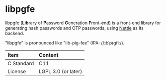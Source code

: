 # libpgfe

libpgfe (**Lib**rary of **P**assword **G**eneration **F**ront-**e**nd) is a front-end library for generating hash passwords and OTP passwords, using [Nettle](https://www.lysator.liu.se/~nisse/nettle/) as its backend.

"libpgfe" is pronounced like "lib-pig-fee" (IPA: /ˌlɪbˈpɪɡfiː/).

| Item | Content |
| :-- | :-- |
| C Standard | C11 |
| License | LGPL 3.0 (or later) |